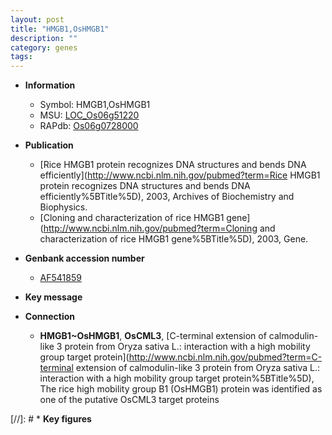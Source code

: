 ```yaml
---
layout: post
title: "HMGB1,OsHMGB1"
description: ""
category: genes
tags: 
---
```


* **Information**  
    + Symbol: HMGB1,OsHMGB1  
    + MSU: [LOC_Os06g51220](http://rice.plantbiology.msu.edu/cgi-bin/ORF_infopage.cgi?orf=LOC_Os06g51220)  
    + RAPdb: [Os06g0728000](http://rapdb.dna.affrc.go.jp/viewer/gbrowse_details/irgsp1?name=Os06g0728000)  

* **Publication**  
    + [Rice HMGB1 protein recognizes DNA structures and bends DNA efficiently](http://www.ncbi.nlm.nih.gov/pubmed?term=Rice HMGB1 protein recognizes DNA structures and bends DNA efficiently%5BTitle%5D), 2003, Archives of Biochemistry and Biophysics.
    + [Cloning and characterization of rice HMGB1 gene](http://www.ncbi.nlm.nih.gov/pubmed?term=Cloning and characterization of rice HMGB1 gene%5BTitle%5D), 2003, Gene.

* **Genbank accession number**  
    + [AF541859](http://www.ncbi.nlm.nih.gov/nuccore/AF541859)

* **Key message**  

* **Connection**  
    + __HMGB1~OsHMGB1__, __OsCML3__, [C-terminal extension of calmodulin-like 3 protein from Oryza sativa L.: interaction with a high mobility group target protein](http://www.ncbi.nlm.nih.gov/pubmed?term=C-terminal extension of calmodulin-like 3 protein from Oryza sativa L.: interaction with a high mobility group target protein%5BTitle%5D), The rice high mobility group B1 (OsHMGB1) protein was identified as one of the putative OsCML3 target proteins

[//]: # * **Key figures**  


